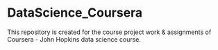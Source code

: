 # DataScience_Coursera
This repository is created for the course project work &amp; assignments of Coursera - John Hopkins data science course.
